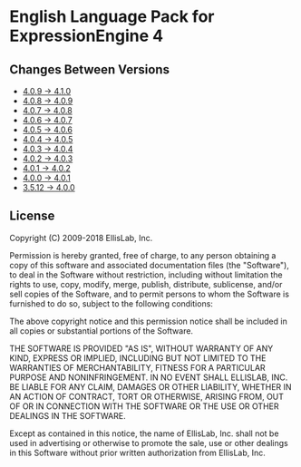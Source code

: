 English Language Pack for ExpressionEngine 4
============================================

Changes Between Versions
------------------------

- [4.0.9 → 4.1.0](https://github.com/EllisLab/EE-Language-English/compare/4.0.9...4.1.0)
- [4.0.8 → 4.0.9](https://github.com/EllisLab/EE-Language-English/compare/4.0.8...4.0.9)
- [4.0.7 → 4.0.8](https://github.com/EllisLab/EE-Language-English/compare/4.0.7...4.0.8)
- [4.0.6 → 4.0.7](https://github.com/EllisLab/EE-Language-English/compare/4.0.6...4.0.7)
- [4.0.5 → 4.0.6](https://github.com/EllisLab/EE-Language-English/compare/4.0.5...4.0.6)
- [4.0.4 → 4.0.5](https://github.com/EllisLab/EE-Language-English/compare/4.0.4...4.0.5)
- [4.0.3 → 4.0.4](https://github.com/EllisLab/EE-Language-English/compare/4.0.3...4.0.4)
- [4.0.2 → 4.0.3](https://github.com/EllisLab/EE-Language-English/compare/4.0.2...4.0.3)
- [4.0.1 → 4.0.2](https://github.com/EllisLab/EE-Language-English/compare/4.0.1...4.0.2)
- [4.0.0 → 4.0.1](https://github.com/EllisLab/EE-Language-English/compare/4.0...4.0.1)
- [3.5.12 → 4.0.0](https://github.com/EllisLab/EE-Language-English/compare/3.5.12...4.0)


License
-------

Copyright (C) 2009-2018 EllisLab, Inc.

Permission is hereby granted, free of charge, to any person obtaining a copy
of this software and associated documentation files (the "Software"), to deal
in the Software without restriction, including without limitation the rights
to use, copy, modify, merge, publish, distribute, sublicense, and/or sell
copies of the Software, and to permit persons to whom the Software is
furnished to do so, subject to the following conditions:

The above copyright notice and this permission notice shall be included in
all copies or substantial portions of the Software.

THE SOFTWARE IS PROVIDED "AS IS", WITHOUT WARRANTY OF ANY KIND, EXPRESS OR
IMPLIED, INCLUDING BUT NOT LIMITED TO THE WARRANTIES OF MERCHANTABILITY,
FITNESS FOR A PARTICULAR PURPOSE AND NONINFRINGEMENT. IN NO EVENT SHALL
ELLISLAB, INC. BE LIABLE FOR ANY CLAIM, DAMAGES OR OTHER LIABILITY, WHETHER
IN AN ACTION OF CONTRACT, TORT OR OTHERWISE, ARISING FROM, OUT OF OR IN
CONNECTION WITH THE SOFTWARE OR THE USE OR OTHER DEALINGS IN THE SOFTWARE.

Except as contained in this notice, the name of EllisLab, Inc. shall not be
used in advertising or otherwise to promote the sale, use or other dealings
in this Software without prior written authorization from EllisLab, Inc.
